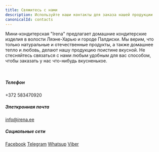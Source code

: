 ```yaml
---
title: Свяжитесь с нами
description: Используйте наши контакты для заказа нашей продукции
canonicalId: contacts
---
```


Мини-кондитерская "Irena" предлагает домашние кондитерские изделия в волости Ляэне-Харью и городе Палдиски. Мы верим, что только натуральные и отечественные продукты, а также домашнее тепло и любовь, делают нашу продукцию поистине вкусной. Не стесняйтесь связаться с нами любым удобным для вас способом, чтобы заказать у нас что-нибудь вкусненькое.

<br />

<div class="grid gap-x-4 gap-y-4 sm:cols-2">
  <div>

  ##### Телефон
  +372 583470920

  </div>

  <div>

  ##### Элеткронная почта
  info@irena.ee

  </div>

  <div>

  ##### Социальные сети
  [Facebook](/)
  [Telegram](/)
  [Whatsup](/)
  [Viber](/)

  </div>

</div>
